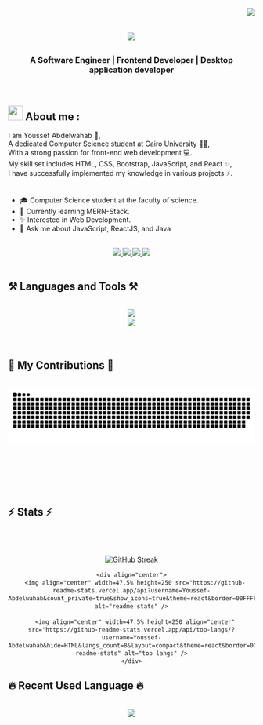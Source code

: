 <img align="right" src="https://visitor-badge.laobi.icu/badge?page_id=Youssef-Abdelwahab" />

<h1 align="center">
    <img src="https://readme-typing-svg.herokuapp.com/?font=Righteous&size=35&center=true&vCenter=true&width=500&height=70&duration=4000&lines=Hi+There!+👋;+I'm+Youssef+Abdelwahab!+😎;" />
</h1>

<h3 align="center">A Software Engineer | Frontend Developer | Desktop application developer</h3>
<br/>
<h2><img src="https://user-images.githubusercontent.com/74038190/229223156-0cbdaba9-3128-4d8e-8719-b6b4cf741b67.gif" width=30 height=30> About me :</h2>
I am Youssef Abdelwahab 👋,
<br/>
A dedicated Computer Science student at Cairo University 👨‍🎓,
<br/>
With a strong passion for front-end web development 💻.
<br/>
My skill set includes HTML, CSS, Bootstrap, JavaScript, and React ✨,
<br/>
I have successfully implemented my knowledge in various projects ⚡️.
<br/>
<br/>
<div>   
    <ul>
        <li>🎓 Computer Science student at the faculty of science.</li>
        <li>🌱 Currently learning MERN-Stack.</li>
        <li>✨ Interested in Web Development.</li>
        <li>💬 Ask me about JavaScript, ReactJS, and Java</li>
    </ul>
</div>
<br/>
<div align="center"> 
  <a href="mailto:yuo2020ssef@gmail.com?">
    <img src="https://img.shields.io/badge/Gmail-D14836?style=for-the-badge&logo=gmail&logoColor=white" />
  </a>
  <a href="https://www.linkedin.com/in/youssef-abdelwahab-120553221/" target="_blank">
    <img src="https://img.shields.io/badge/LinkedIn-0077B5?style=for-the-badge&logo=linkedin&logoColor=white" target="_blank" />
  </a>
  <a href="https://github.com/Youssef-Abdelwahab" target="_blank">
     <img src="https://img.shields.io/badge/github-000000?style=for-the-badge&logo=github&logoColor=white" target="_blank" />
  </a>
<a href="https://leetcode.com/u/8jbkvNlFff/" target="_blank">
     <img src="https://img.shields.io/badge/LeetCode-FFA116?style=for-the-badge&logo=LeetCode&logoColor=black" target="_blank" />
  </a>
</div>

 <img src="https://user-images.githubusercontent.com/74038190/212284115-f47cd8ff-2ffb-4b04-b5bf-4d1c14c0247f.gif" width=100% height=2>
 
<h2>⚒️ Languages and Tools ⚒️</h2>
<br/>
<div align="center">
    <img src="https://skillicons.dev/icons?i=cpp,java,html,css,bootstrap,javascript,react" />
    <br>
    <img src="https://skillicons.dev/icons?i=git,github,figma,mongodb,mysql,vscode,visualstudio,gmail,notion,linkedin" /><br>
</div>

<br/>

<img src="https://user-images.githubusercontent.com/74038190/212284115-f47cd8ff-2ffb-4b04-b5bf-4d1c14c0247f.gif" width=100% height=2>

<div>
  <h2>🐍 My Contributions 🐍</h2>
  <br>
  <img alt="snake eating my contributions" src="https://raw.githubusercontent.com/Youssef-Abdelwahab/Youssef-Abdelwahab/output/github-contribution-grid-snake.svg" />
  
  <br/><br/><br/>
</div>

<img src="https://user-images.githubusercontent.com/74038190/212284115-f47cd8ff-2ffb-4b04-b5bf-4d1c14c0247f.gif" width=100% height=2>

<h2>⚡ Stats ⚡</h2>
<br>


<div align=center>
  <br>
  <br>
  <a align="left" width="100%" href="https://git.io/streak-stats"><img src="https://streak-stats.demolab.com?user=Youssef-Abdelwahab&theme=transparent&fire=AA4203&ring=00FFFF&border=00FFFF&sideNums=00FFFF&" alt="GitHub Streak" /></a>

    <div align="center">
      <img align="center" width=47.5% height=250 src="https://github-readme-stats.vercel.app/api?username=Youssef-Abdelwahab&count_private=true&show_icons=true&theme=react&border=00FFFF&rank_icon=github&border_radius=10" alt="readme stats" />

      <img align="center" width=47.5% height=250 align="center" src="https://github-readme-stats.vercel.app/api/top-langs/?username=Youssef-Abdelwahab&hide=HTML&langs_count=8&layout=compact&theme=react&border=00FFFF&border_radius=10&size_weight=0.5&count_weight=0.5&exclude_repo=github-readme-stats" alt="top langs" />
    </div>
</div>



<!--  
<div align="center">
    <img width=47% align=left src="https://streak-stats.demolab.com?user=Youssef-Abdelwahab&theme=tokyonight" alt="GitHub Streak" />
    <img width=47% align=right src="https://github-readme-stats.vercel.app/api?username=Youssef-     Abdelwahab&count_private=true&show_icons=true&theme=react&rank_icon=github&border_radius=10" alt="readme stats" />
</div>

<br>
<br>

<img width=450 align="center" src="https://github-readme-stats.vercel.app/api/top-langs/?username=Youssef-Abdelwahab&hide=HTML&langs_count=8&layout=compact&theme=react&border_radius=10&size_weight=0.5&count_weight=0.5&exclude_repo=github-readme-stats" alt="top langs" />
<br>
<br>

[![Top Langs](https://github-readme-stats.vercel.app/api/top-langs/?username=Youssef-Abdelwahab&layout=donut)](https://github.com/anuraghazra/github-readme-stats)

<br>
<br>

<figure><img src="https://wakatime.com/share/@Youssef_Abdelwahab/19f791e7-df0b-44b9-8983-9f7e339d4c6d.svg"></figure>

<br>
<br>

<img src="https://user-images.githubusercontent.com/74038190/212284115-f47cd8ff-2ffb-4b04-b5bf-4d1c14c0247f.gif" width=100% height=2>

<br/>
-->
<h2>🔥 Recent Used Language 🔥</h2>
<br>
<div align="center">
    <img width=450 align="center" src="https://github-readme-stats.vercel.app/api/wakatime?username=Youssef_Abdelwahab"></img>
</div>
<br>

